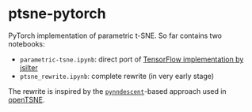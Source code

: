 ptsne-pytorch
==============================

PyTorch implementation of parametric t-SNE.
So far contains two notebooks:

- `parametric-tsne.ipynb`: direct port of [TensorFlow implementation by jsilter](https://github.com/jsilter/parametric_tsne)
- `ptsne_rewrite.ipynb`: complete rewrite (in very early stage)

The rewrite is inspired by the [`pynndescent`](https://github.com/lmcinnes/pynndescent/tree/master/pynndescent)-based approach used in [openTSNE](https://opentsne.readthedocs.io/en/latest/index.html).